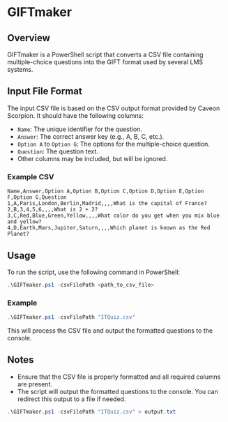 # GIFTmaker

## Overview
GIFTmaker is a PowerShell script that converts a CSV file containing multiple-choice questions into the GIFT format used by several LMS systems.

## Input File Format
The input CSV file is based on the CSV output format provided by Caveon Scorpion.  It should have the following columns:
- `Name`: The unique identifier for the question.
- `Answer`: The correct answer key (e.g., A, B, C, etc.).
- `Option A` to `Option G`: The options for the multiple-choice question.
- `Question`: The question text.
- Other columns may be included, but will be ignored.

### Example CSV
```csv
Name,Answer,Option A,Option B,Option C,Option D,Option E,Option F,Option G,Question
1,A,Paris,London,Berlin,Madrid,,,,What is the capital of France?
2,B,3,4,5,6,,,,What is 2 + 2?
3,C,Red,Blue,Green,Yellow,,,,What color do you get when you mix blue and yellow?
4,D,Earth,Mars,Jupiter,Saturn,,,,Which planet is known as the Red Planet?
```

## Usage
To run the script, use the following command in PowerShell:

```powershell
.\GIFTmaker.ps1 -csvFilePath <path_to_csv_file>
```

### Example
```powershell
.\GIFTmaker.ps1 -csvFilePath "ITQuiz.csv"
```

This will process the CSV file and output the formatted questions to the console.

## Notes
- Ensure that the CSV file is properly formatted and all required columns are present.
- The script will output the formatted questions to the console. You can redirect this output to a file if needed.

```powershell
.\GIFTmaker.ps1 -csvFilePath "ITQuiz.csv" > output.txt
```
